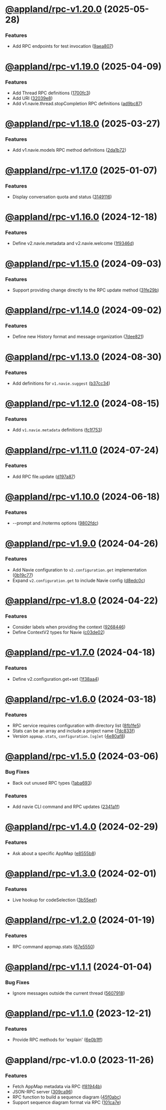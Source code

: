 # [@appland/rpc-v1.20.0](https://github.com/getappmap/appmap-js/compare/@appland/rpc-v1.19.0...@appland/rpc-v1.20.0) (2025-05-28)


### Features

* Add RPC endpoints for test invocation ([9aea807](https://github.com/getappmap/appmap-js/commit/9aea807260acbe54048aa9f1bb471882ef8da0a1))

# [@appland/rpc-v1.19.0](https://github.com/getappmap/appmap-js/compare/@appland/rpc-v1.18.0...@appland/rpc-v1.19.0) (2025-04-09)


### Features

* Add Thread RPC definitions ([1700fc3](https://github.com/getappmap/appmap-js/commit/1700fc3f05030f05957ba695e52dd7fa7142aaf4))
* Add URI ([32039e8](https://github.com/getappmap/appmap-js/commit/32039e84e2668d9efd7520f9f7183b2809044d6e))
* Add v1.navie.thread.stopCompletion RPC definitions ([ad9bc87](https://github.com/getappmap/appmap-js/commit/ad9bc877f65e7a7aa65a04ce31654597b5c118ae))

# [@appland/rpc-v1.18.0](https://github.com/getappmap/appmap-js/compare/@appland/rpc-v1.17.0...@appland/rpc-v1.18.0) (2025-03-27)


### Features

* Add v1.navie.models RPC method definitions ([2da1b72](https://github.com/getappmap/appmap-js/commit/2da1b72d1bb89c4c6b65d28d005331a2c20b47b1))

# [@appland/rpc-v1.17.0](https://github.com/getappmap/appmap-js/compare/@appland/rpc-v1.16.0...@appland/rpc-v1.17.0) (2025-01-07)


### Features

* Display conversation quota and status ([3149116](https://github.com/getappmap/appmap-js/commit/3149116296140b6fb4d236079eecb0ed7b3f47e9))

# [@appland/rpc-v1.16.0](https://github.com/getappmap/appmap-js/compare/@appland/rpc-v1.15.0...@appland/rpc-v1.16.0) (2024-12-18)


### Features

* Define v2.navie.metadata and v2.navie.welcome ([1f9346d](https://github.com/getappmap/appmap-js/commit/1f9346d08f211ce4c1cb53c3ab3ee190ee45b707))

# [@appland/rpc-v1.15.0](https://github.com/getappmap/appmap-js/compare/@appland/rpc-v1.14.0...@appland/rpc-v1.15.0) (2024-09-03)


### Features

* Support providing change directly to the RPC update method ([31fe29b](https://github.com/getappmap/appmap-js/commit/31fe29b027f45e5eab04c20792be71047e75b9ad))

# [@appland/rpc-v1.14.0](https://github.com/getappmap/appmap-js/compare/@appland/rpc-v1.13.0...@appland/rpc-v1.14.0) (2024-09-02)


### Features

* Define new History format and message organization ([7dee821](https://github.com/getappmap/appmap-js/commit/7dee821c349918817a834c747e47475a8a75080b))

# [@appland/rpc-v1.13.0](https://github.com/getappmap/appmap-js/compare/@appland/rpc-v1.12.0...@appland/rpc-v1.13.0) (2024-08-30)


### Features

* Add definitions for `v1.navie.suggest` ([b37cc34](https://github.com/getappmap/appmap-js/commit/b37cc34d8f60ea8ce6bdb41ce6284a26aa4beaaf))

# [@appland/rpc-v1.12.0](https://github.com/getappmap/appmap-js/compare/@appland/rpc-v1.11.0...@appland/rpc-v1.12.0) (2024-08-15)


### Features

* Add `v1.navie.metadata` definitions ([fc1f753](https://github.com/getappmap/appmap-js/commit/fc1f753bbca15f8c7e99967fae585ba174ff08fd))

# [@appland/rpc-v1.11.0](https://github.com/getappmap/appmap-js/compare/@appland/rpc-v1.10.0...@appland/rpc-v1.11.0) (2024-07-24)


### Features

* Add RPC file.update ([d197a87](https://github.com/getappmap/appmap-js/commit/d197a877a9d10d4be4e235eab359d441d4bf702b))

# [@appland/rpc-v1.10.0](https://github.com/getappmap/appmap-js/compare/@appland/rpc-v1.9.0...@appland/rpc-v1.10.0) (2024-06-18)


### Features

* --prompt and /noterms options ([9802fdc](https://github.com/getappmap/appmap-js/commit/9802fdc9baded47ccc565ed6f4fb79850f1d3ad6))

# [@appland/rpc-v1.9.0](https://github.com/getappmap/appmap-js/compare/@appland/rpc-v1.8.0...@appland/rpc-v1.9.0) (2024-04-26)


### Features

* Add Navie configuration to `v2.configuration.get` implementation ([0b19c77](https://github.com/getappmap/appmap-js/commit/0b19c77475a9e628f52c0b5a7a437616ce0f994d))
* Expand `v2.configuration.get` to include Navie config ([d8edc0c](https://github.com/getappmap/appmap-js/commit/d8edc0c7a0fe64fa5c82179ffd6396f1c999f544))

# [@appland/rpc-v1.8.0](https://github.com/getappmap/appmap-js/compare/@appland/rpc-v1.7.0...@appland/rpc-v1.8.0) (2024-04-22)


### Features

* Consider labels when providing the context ([9268446](https://github.com/getappmap/appmap-js/commit/92684465bef2c2de2714d771294a1c8496a4254e))
* Define ContextV2 types for Navie ([c03de02](https://github.com/getappmap/appmap-js/commit/c03de0260a65bece067ac90a1cba7345a86a406c))

# [@appland/rpc-v1.7.0](https://github.com/getappmap/appmap-js/compare/@appland/rpc-v1.6.0...@appland/rpc-v1.7.0) (2024-04-18)


### Features

* Define v2.configuration.get+set ([1f38aa4](https://github.com/getappmap/appmap-js/commit/1f38aa48348ba5eae35a59fb9a8c3c2ab853d404))

# [@appland/rpc-v1.6.0](https://github.com/getappmap/appmap-js/compare/@appland/rpc-v1.5.0...@appland/rpc-v1.6.0) (2024-03-18)


### Features

* RPC service requires configuration with directory list ([8fb1fe5](https://github.com/getappmap/appmap-js/commit/8fb1fe5e658226fc826c6ce78614c8a2fa8b0f87))
* Stats can be an array and include a project name ([7dc833f](https://github.com/getappmap/appmap-js/commit/7dc833f6afcd2b07d77f3382c3b557be385d914e))
* Version `appmap.stats`, `configuration.[sg]et` ([4e80af8](https://github.com/getappmap/appmap-js/commit/4e80af8cf744f49b26afa972ad4b81bc5a5b9c84))

# [@appland/rpc-v1.5.0](https://github.com/getappmap/appmap-js/compare/@appland/rpc-v1.4.0...@appland/rpc-v1.5.0) (2024-03-06)


### Bug Fixes

* Back out unused RPC types ([1aba693](https://github.com/getappmap/appmap-js/commit/1aba69370d3af0a8590872990949da5f3b9db689))


### Features

* Add navie CLI command and RPC updates ([2341a1f](https://github.com/getappmap/appmap-js/commit/2341a1faad7829c6dd21251a45abcd9e69d553fb))

# [@appland/rpc-v1.4.0](https://github.com/getappmap/appmap-js/compare/@appland/rpc-v1.3.0...@appland/rpc-v1.4.0) (2024-02-29)


### Features

* Ask about a specific AppMap ([e8555b8](https://github.com/getappmap/appmap-js/commit/e8555b81ba3fb030c0d7cb70aa4822905fe28b38))

# [@appland/rpc-v1.3.0](https://github.com/getappmap/appmap-js/compare/@appland/rpc-v1.2.0...@appland/rpc-v1.3.0) (2024-02-01)


### Features

* Live hookup for codeSelection ([3b55eef](https://github.com/getappmap/appmap-js/commit/3b55eef032071f84dc0ad5efe1187f961e77e91a))

# [@appland/rpc-v1.2.0](https://github.com/getappmap/appmap-js/compare/@appland/rpc-v1.1.1...@appland/rpc-v1.2.0) (2024-01-19)


### Features

* RPC command appmap.stats ([67e5550](https://github.com/getappmap/appmap-js/commit/67e55508538a3710b89d785ddcd373044bea725e))

# [@appland/rpc-v1.1.1](https://github.com/getappmap/appmap-js/compare/@appland/rpc-v1.1.0...@appland/rpc-v1.1.1) (2024-01-04)


### Bug Fixes

* Ignore messages outside the current thread ([5607918](https://github.com/getappmap/appmap-js/commit/56079183c5f875211c4495fe117849dd7fcf55dd))

# [@appland/rpc-v1.1.0](https://github.com/getappmap/appmap-js/compare/@appland/rpc-v1.0.0...@appland/rpc-v1.1.0) (2023-12-21)


### Features

* Provide RPC methods for 'explain' ([6e0b1ff](https://github.com/getappmap/appmap-js/commit/6e0b1ff6fab447f0c3b34eceeddf513dba428087))

# @appland/rpc-v1.0.0 (2023-11-26)


### Features

* Fetch AppMap metadata via RPC ([f81944b](https://github.com/getappmap/appmap-js/commit/f81944b47b82cb7d2271a91d3bf274df16c3f596))
* JSON-RPC server ([309ca96](https://github.com/getappmap/appmap-js/commit/309ca96c3efaf94b32b7ec1e89c3c8db91106e89))
* RPC function to build a sequence diagram ([45f0abc](https://github.com/getappmap/appmap-js/commit/45f0abcbc45ff6aa160a2f3b7c150f947d6d86cf))
* Support sequence diagram format via RPC ([101ca7e](https://github.com/getappmap/appmap-js/commit/101ca7e4bf5ed0cd417b313ae37f8fec686ccec0))
